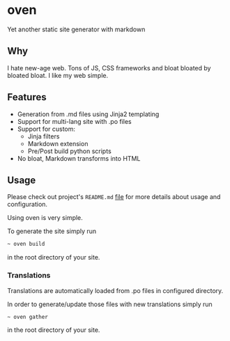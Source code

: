 # oven

Yet another static site generator with markdown

## Why

I hate new-age web. Tons of JS, CSS frameworks and bloat bloated by bloated bloat. I like my web simple.

## Features

* Generation from .md files using Jinja2 templating
* Support for multi-lang site with .po files
* Support for custom:
  * Jinja filters
  * Markdown extension
  * Pre/Post build python scripts
* No bloat, Markdown transforms into HTML

## Usage

Please check out project's ```README.md``` [file](https://github.com/ktxyz/oven/blob/master/README.md) for more details about usage and configuration.

Using oven is very simple. 

To generate the site simply run
```bash
~ oven build
```
in the root directory of your site.

### Translations

Translations are automatically loaded from .po files in configured directory.

In order to generate/update those files with new translations simply run
```bash
~ oven gather
```
in the root directory of your site.